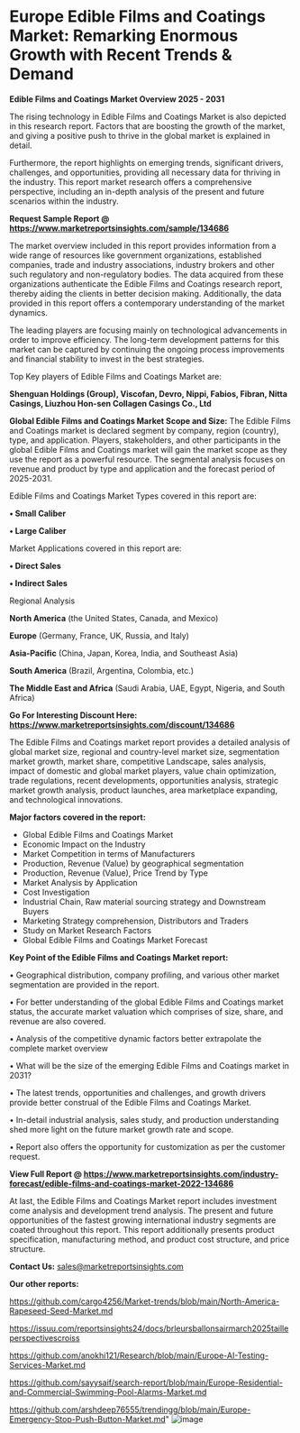 # Europe Edible Films and Coatings Market: Remarking Enormous Growth with Recent Trends & Demand

<Strong> Edible Films and Coatings Market Overview 2025 - 2031</strong>

The rising technology in Edible Films and Coatings Market is also depicted in this research report. Factors that are boosting the growth of the market, and giving a positive push to thrive in the global market is explained in detail.

Furthermore, the report highlights on emerging trends, significant drivers, challenges, and opportunities, providing all necessary data for thriving in the industry. This report market research offers a comprehensive perspective, including an in-depth analysis of the present and future scenarios within the industry.

<strong>Request Sample Report @ <a href=https://www.marketreportsinsights.com/sample/134686>https://www.marketreportsinsights.com/sample/134686</a></strong>

The market overview included in this report provides information from a wide range of resources like government organizations, established companies, trade and industry associations, industry brokers and other such regulatory and non-regulatory bodies. The data acquired from these organizations authenticate the Edible Films and Coatings research report, thereby aiding the clients in better decision making. Additionally, the data provided in this report offers a contemporary understanding of the market dynamics.

The leading players are focusing mainly on technological advancements in order to improve efficiency. The long-term development patterns for this market can be captured by continuing the ongoing process improvements and financial stability to invest in the best strategies.

Top Key players of Edible Films and Coatings Market are:

<strong>Shenguan Holdings (Group), Viscofan, Devro, Nippi, Fabios, Fibran, Nitta Casings, Liuzhou Hon-sen Collagen Casings Co., Ltd</strong>

<strong><b>Global Edible Films and Coatings Market Scope and Size:</b></strong>
The Edible Films and Coatings market is declared segment by company, region (country), type, and application. Players, stakeholders, and other participants in the global Edible Films and Coatings market will gain the market scope as they use the report as a powerful resource. The segmental analysis focuses on revenue and product by type and application and the forecast period of 2025-2031.

Edible Films and Coatings Market Types covered in this report are:

<strong>• Small Caliber

• Large Caliber</strong>

Market Applications covered in this report are:

<strong>• Direct Sales

• Indirect Sales</strong> 

Regional Analysis

<strong>North America</strong> (the United States, Canada, and Mexico)

<strong>Europe</strong> (Germany, France, UK, Russia, and Italy)

<strong>Asia-Pacific</strong> (China, Japan, Korea, India, and Southeast Asia)

<strong>South America</strong> (Brazil, Argentina, Colombia, etc.)

<strong>The Middle East and Africa</strong> (Saudi Arabia, UAE, Egypt, Nigeria, and South Africa)

<strong>Go For Interesting Discount Here: <a href=https://www.marketreportsinsights.com/discount/134686>https://www.marketreportsinsights.com/discount/134686</a></strong>

The Edible Films and Coatings market report provides a detailed analysis of global market size, regional and country-level market size, segmentation market growth, market share, competitive Landscape, sales analysis, impact of domestic and global market players, value chain optimization, trade regulations, recent developments, opportunities analysis, strategic market growth analysis, product launches, area marketplace expanding, and technological innovations.

<strong><b>Major factors covered in the report:</b></strong>
<ul>
  <li>Global Edible Films and Coatings Market </li>
  <li>Economic Impact on the Industry</li>
  <li>Market Competition in terms of Manufacturers</li>
  <li>Production, Revenue (Value) by geographical segmentation</li>
  <li>Production, Revenue (Value), Price Trend by Type</li>
  <li>Market Analysis by Application</li>
  <li>Cost Investigation</li>
  <li>Industrial Chain, Raw material sourcing strategy and Downstream Buyers</li>
  <li>Marketing Strategy comprehension, Distributors and Traders</li>
  <li>Study on Market Research Factors</li>
  <li>Global Edible Films and Coatings Market Forecast</li>
</ul>

<strong><b>Key Point of the Edible Films and Coatings Market report:</b></strong>

• Geographical distribution, company profiling, and various other market segmentation are provided in the report.

• For better understanding of the global Edible Films and Coatings market status, the accurate market valuation which comprises of size, share, and revenue are also covered.

• Analysis of the competitive dynamic factors better extrapolate the complete market overview

• What will be the size of the emerging Edible Films and Coatings market in 2031?

• The latest trends, opportunities and challenges, and growth drivers provide better construal of the Edible Films and Coatings Market.

• In-detail industrial analysis, sales study, and production understanding shed more light on the future market growth rate and scope.

• Report also offers the opportunity for customization as per the customer request.

<strong><b>View Full Report @ <a href=https://www.marketreportsinsights.com/industry-forecast/edible-films-and-coatings-market-2022-134686>https://www.marketreportsinsights.com/industry-forecast/edible-films-and-coatings-market-2022-134686</a></b></strong>


At last, the Edible Films and Coatings Market report includes investment come analysis and development trend analysis. The present and future opportunities of the fastest growing international industry segments are coated throughout this report. This report additionally presents product specification, manufacturing method, and product cost structure, and price structure.

<strong>Contact Us:</strong>
sales@marketreportsinsights.com

<strong>Our other reports:</strong>

<a href=https://github.com/cargo4256/Market-trends/blob/main/North-America-Rapeseed-Seed-Market.md>https://github.com/cargo4256/Market-trends/blob/main/North-America-Rapeseed-Seed-Market.md</a>

<a href=https://issuu.com/reportsinsights24/docs/brleursballonsairmarch2025tailleperspectivescroiss>https://issuu.com/reportsinsights24/docs/brleursballonsairmarch2025tailleperspectivescroiss</a>

<a href=https://github.com/anokhi121/Research/blob/main/Europe-AI-Testing-Services-Market.md>https://github.com/anokhi121/Research/blob/main/Europe-AI-Testing-Services-Market.md</a>

<a href=https://github.com/sayysaif/search-report/blob/main/Europe-Residential-and-Commercial-Swimming-Pool-Alarms-Market.md>https://github.com/sayysaif/search-report/blob/main/Europe-Residential-and-Commercial-Swimming-Pool-Alarms-Market.md</a>

<a href=https://github.com/arshdeep76555/trendingg/blob/main/Europe-Emergency-Stop-Push-Button-Market.md>https://github.com/arshdeep76555/trendingg/blob/main/Europe-Emergency-Stop-Push-Button-Market.md</a>"
![image](https://github.com/user-attachments/assets/df37fce7-ca7e-4a93-bb75-0fb32895a8a1)
